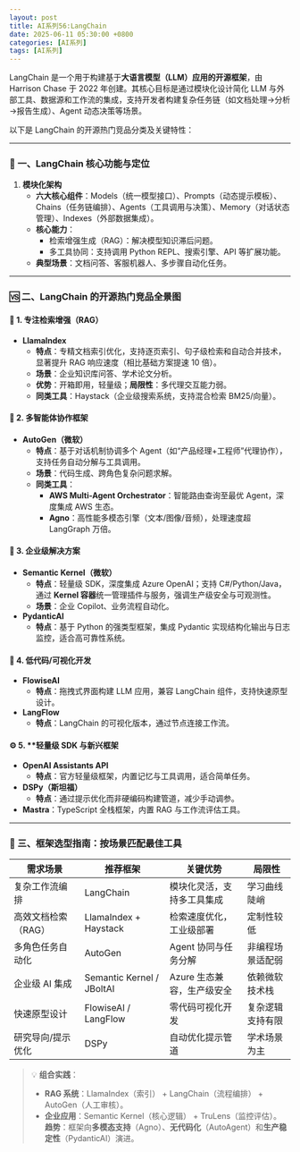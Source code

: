 ```yaml
---
layout: post
title: AI系列56:LangChain
date: 2025-06-11 05:30:00 +0800
categories: [AI系列]
tags: [AI系列]
---
```

LangChain 是一个用于构建基于**大语言模型（LLM）应用的开源框架**，由 Harrison Chase 于 2022 年创建。其核心目标是通过模块化设计简化 LLM 与外部工具、数据源和工作流的集成，支持开发者构建复杂任务链（如文档处理→分析→报告生成）、Agent 动态决策等场景。

以下是 LangChain 的开源热门竞品分类及关键特性：

---

### 🔧 一、LangChain 核心功能与定位
1. **模块化架构**  
   - **六大核心组件**：Models（统一模型接口）、Prompts（动态提示模板）、Chains（任务链编排）、Agents（工具调用与决策）、Memory（对话状态管理）、Indexes（外部数据集成）。  
   - **核心能力**：  
     - 检索增强生成（RAG）：解决模型知识滞后问题。  
     - 多工具协同：支持调用 Python REPL、搜索引擎、API 等扩展功能。  
   - **典型场景**：文档问答、客服机器人、多步骤自动化任务。

---

### 🆚 二、LangChain 的开源热门竞品全景图

#### 🧠 1. **专注检索增强（RAG）**
- **LlamaIndex**  
  - **特点**：专精文档索引优化，支持逐页索引、句子级检索和自动合并技术，显著提升 RAG 响应速度（相比基础方案提速 10 倍）。  
  - **场景**：企业知识库问答、学术论文分析。  
  - **优势**：开箱即用，轻量级；**局限性**：多代理交互能力弱。  
  - **同类工具**：Haystack（企业级搜索系统，支持混合检索 BM25/向量）。

#### 🤖 2. **多智能体协作框架**
- **AutoGen（微软）**  
  - **特点**：基于对话机制协调多个 Agent（如“产品经理+工程师”代理协作），支持任务自动分解与工具调用。  
  - **场景**：代码生成、跨角色复杂问题求解。  
  - **同类工具**：  
    - **AWS Multi-Agent Orchestrator**：智能路由查询至最优 Agent，深度集成 AWS 生态。  
    - **Agno**：高性能多模态引擎（文本/图像/音频），处理速度超 LangGraph 万倍。

#### 🏢 3. **企业级解决方案**
- **Semantic Kernel（微软）**  
  - **特点**：轻量级 SDK，深度集成 Azure OpenAI；支持 C#/Python/Java，通过 **Kernel 容器**统一管理插件与服务，强调生产级安全与可观测性。  
  - **场景**：企业 Copilot、业务流程自动化。  
- **PydanticAI**  
  - **特点**：基于 Python 的强类型框架，集成 Pydantic 实现结构化输出与日志监控，适合高可靠性系统。

#### 🧩 4. **低代码/可视化开发**
- **FlowiseAI**  
  - **特点**：拖拽式界面构建 LLM 应用，兼容 LangChain 组件，支持快速原型设计。  
- **LangFlow**  
  - **特点**：LangChain 的可视化版本，通过节点连接工作流。

#### ⚙️ 5. **轻量级 SDK 与新兴框架
- **OpenAI Assistants API**  
  - **特点**：官方轻量级框架，内置记忆与工具调用，适合简单任务。  
- **DSPy（斯坦福）**  
  - **特点**：通过提示优化而非硬编码构建管道，减少手动调参。  
- **Mastra**：TypeScript 全栈框架，内置 RAG 与工作流评估工具。

---

### 💎 三、框架选型指南：按场景匹配最佳工具
| **需求场景**               | **推荐框架**                     | **关键优势**                              | **局限性**                  |
|----------------------------|----------------------------------|------------------------------------------|----------------------------|
| 复杂工作流编排             | LangChain                        | 模块化灵活，支持多工具集成               | 学习曲线陡峭   |
| 高效文档检索（RAG）        | LlamaIndex + Haystack            | 检索速度优化，工业级部署                 | 定制性较低    |
| 多角色任务自动化           | AutoGen                          | Agent 协同与任务分解                     | 非编程场景适配弱 |
| 企业级 AI 集成             | Semantic Kernel / JBoltAI        | Azure 生态兼容，生产级安全               | 依赖微软技术栈 |
| 快速原型设计               | FlowiseAI / LangFlow             | 零代码可视化开发                         | 复杂逻辑支持有限 |
| 研究导向/提示优化          | DSPy                             | 自动优化提示管道                         | 学术场景为主   |

> 💡 **组合实践**：  
> - **RAG 系统**：LlamaIndex（索引） + LangChain（流程编排） + AutoGen（人工审核）。  
> - **企业应用**：Semantic Kernel（核心逻辑） + TruLens（监控评估）。  
> **趋势**：框架向**多模态支持**（Agno）、**无代码化**（AutoAgent）和**生产稳定性**（PydanticAI）演进。

